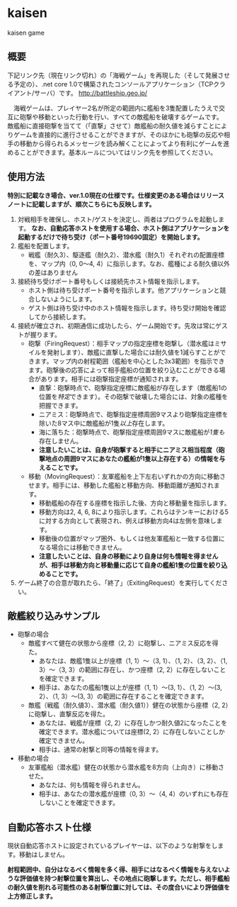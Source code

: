 # kaisen
kaisen game

## 概要
下記リンク先（現在リンク切れ）の「海戦ゲーム」を再現した（そして発展させる予定の）、.net core 1.0で構築されたコンソールアプリケーション（TCPクライアント/サーバ）です。
http://battleship.geo.jp/

　海戦ゲームは、プレイヤー2名が所定の範囲内に艦船を3隻配置したうえで交互に砲撃や移動といった行動を行い、すべての敵艦船を破壊するゲームです。
 敵艦船に直接砲撃を当てて（「直撃」させて）敵艦船の耐久値を減らすことによりゲームを直接的に進行させることができますが、そのほかにも砲撃の反応や相手の移動から得られるメッセージを読み解くことによってより有利にゲームを進めることができます。基本ルールについてはリンク先を参照してください。

## 使用方法
**特別に記載なき場合、ver.1.0現在の仕様です。仕様変更のある場合はリリースノートに記載しますが、順次こちらにも反映します。**
1. 対戦相手を確保し、ホスト/ゲストを決定し、両者はプログラムを起動します。
   **なお、自動応答ホストを使用する場合、ホスト側はアプリケーションを起動するだけで待ち受け（ポート番号19690固定）を開始します。**
1. 艦船を配置します。
   * 戦艦（耐久3）、駆逐艦（耐久2）、潜水艦（耐久1）それぞれの配置座標を、マップ内（0, 0～4, 4）に指示します。なお、艦種による耐久値以外の差はありません
1. 接続待ち受けポート番号もしくは接続先ホスト情報を指示します。
   * ホスト側は待ち受けポート番号を指示します。他アプリケーションと競合しないようにします。
   * ゲスト側は待ち受け中のホスト情報を指示します。待ち受け開始を確認してから接続します。
1. 接続が確立され、初期通信に成功したら、ゲーム開始です。先攻は常にゲストが握ります。
   * 砲撃（FiringRequest）：相手マップの指定座標を砲撃し（潜水艦はミサイルを発射します）、敵艦に直撃した場合には耐久値を1減らすことができます。マップ内の射程範囲（艦船を中心とした3x3範囲）を指示できます。砲撃後の応答によって相手艦船の位置を絞り込むことができる場合があります。相手には砲撃指定座標が通知されます。
      * 直撃：砲撃時点で、砲撃指定座標に敵艦船が存在します（敵艦船1の位置を*特定*できます）。その砲撃で破壊した場合には、対象の艦種を把握できます。
      * ニアミス：砲撃時点で、砲撃指定座標周囲9マスより砲撃指定座標を除いた8マス中に敵艦船が1隻*以上*存在します。
      * 海に落ちた：砲撃時点で、砲撃指定座標周囲9マスに敵艦船が*1隻も*存在しません。
      * **注意したいことは、自身が砲撃すると相手にニアミス相当程度（砲撃地点の周囲9マスにあなたの艦船が1隻以上存在する）の情報を与えることです。**
   * 移動（MovingRequest）：友軍艦船を上下左右いずれかの方向に移動させます。相手には、移動した艦船と移動方向、移動距離が通知されます。
      * 移動艦船の存在する座標を指示した後、方向と移動量を指示します。
      * 移動方向は2, 4, 6, 8により指示します。これらはテンキーにおける5に対する方向として表現され、例えば移動方向4は左側を意味します。
      * 移動後の位置がマップ圏外、もしくは他友軍艦船と一致する位置になる場合には移動できません。
      * **注意したいことは、自身の移動により自身は何も情報を得ませんが、相手は移動方向と移動量に応じて自身の艦船1隻の位置を絞り込めることです。**
1. ゲーム終了の合意が取れたら、「終了」（ExitingRequest）を実行してください。


## 敵艦絞り込みサンプル
* 砲撃の場合
   * 敵艦すべて健在の状態から座標（2, 2）に砲撃し、ニアミス反応を得た。
      * あなたは、敵艦1隻以上が座標（1, 1）～（3, 1）、（1, 2）、（3, 2）、（1, 3）～（3, 3）の範囲に存在し、かつ座標（2, 2）に存在しないことを確定できます。
      * 相手は、あなたの艦船1隻以上が座標（1, 1）～(3, 1）、（1, 2）～(3, 2）、（1, 3）～(3, 3）の範囲に存在することを確定できます。
   * 敵艦（戦艦（耐久値3）、潜水艦（耐久値1））健在の状態から座標（2, 2）に砲撃し、直撃反応を得た。
      * あなたは、戦艦が座標（2, 2）に存在しかつ耐久値2になったことを確定できます。潜水艦については座標(2, 2）に存在しないことしか確定できません。
      * 相手は、通常の射撃と同等の情報を得ます。
* 移動の場合
   * 友軍艦船（潜水艦）健在の状態から潜水艦を8方向（上向き）に移動させた。
      * あなたは、何も情報を得られません。
      * 相手は、あなたの潜水艦が座標（0, 3）～（4, 4）のいずれにも存在しないことを確定できます。

## 自動応答ホスト仕様
現状自動応答ホストに設定されているプレイヤーは、以下のような射撃をします。移動はしません。

**射程範囲中、自分はなるべく情報を多く得、相手にはなるべく情報を与えないような評価値を持つ射撃位置を算出し、その地点に砲撃します。ただし、相手艦船の耐久値を削れる可能性のある射撃位置に対しては、その度合いにより評価値を上方修正します。**
